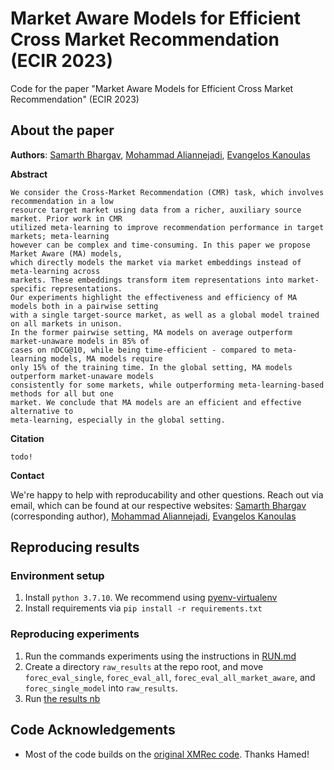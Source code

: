 # Market Aware Models for Efficient Cross Market Recommendation (ECIR 2023)

Code for the paper "Market Aware Models for Efficient Cross Market Recommendation" (ECIR 2023)


## About the paper
**Authors**: [Samarth Bhargav](https://samarthbhargav.github.io/), [Mohammad Aliannejadi](https://aliannejadi.com/), 
[Evangelos Kanoulas](https://staff.fnwi.uva.nl/e.kanoulas/) 

**Abstract**

```
We consider the Cross-Market Recommendation (CMR) task, which involves recommendation in a low 
resource target market using data from a richer, auxiliary source market. Prior work in CMR 
utilized meta-learning to improve recommendation performance in target markets; meta-learning 
however can be complex and time-consuming. In this paper we propose Market Aware (MA) models, 
which directly models the market via market embeddings instead of meta-learning across
markets. These embeddings transform item representations into market-specific representations.
Our experiments highlight the effectiveness and efficiency of MA models both in a pairwise setting
with a single target-source market, as well as a global model trained on all markets in unison.
In the former pairwise setting, MA models on average outperform market-unaware models in 85% of 
cases on nDCG@10, while being time-efficient - compared to meta-learning models, MA models require 
only 15% of the training time. In the global setting, MA models outperform market-unaware models 
consistently for some markets, while outperforming meta-learning-based methods for all but one
market. We conclude that MA models are an efficient and effective alternative to
meta-learning, especially in the global setting.
```

**Citation**
```
todo!
```

**Contact**

We're happy to help with reproducability and other questions. 
Reach out via email, which can be found at our respective websites: [Samarth Bhargav](https://samarthbhargav.github.io/) 
(corresponding author), [Mohammad Aliannejadi](https://aliannejadi.com/), 
[Evangelos Kanoulas](https://staff.fnwi.uva.nl/e.kanoulas/)

## Reproducing results

### Environment setup

1. Install `python 3.7.10`. We recommend using [pyenv-virtualenv](https://github.com/pyenv/pyenv-virtualenv)
2. Install requirements via `pip install -r requirements.txt`

### Reproducing experiments
1. Run the commands experiments using the instructions in [RUN.md](RUN.md)
2. Create a directory `raw_results` at the repo root, and move `forec_eval_single`, `forec_eval_all`, 
`forec_eval_all_market_aware`, and `forec_single_model` into `raw_results`.
3. Run [the results nb](results.ipynb) 



## Code Acknowledgements
- Most of the code builds on the [original XMRec code](https://github.com/hamedrab/FOREC). Thanks Hamed!